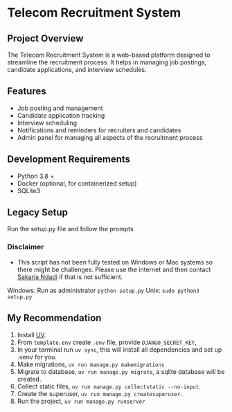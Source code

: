 # Telecom Recruitment System

## Project Overview

The Telecom Recruitment System is a web-based platform designed to streamline the recruitment process. It helps in managing job postings, candidate applications, and interview schedules.

## Features

- Job posting and management
- Candidate application tracking
- Interview scheduling
- Notifications and reminders for recruiters and candidates
- Admin panel for managing all aspects of the recruitment process

## Development Requirements

- Python 3.8 +
- Docker (optional, for containerized setup)
- SQLite3

## Legacy Setup

Run the setup.py file and follow the prompts

### Disclaimer

- This script has not been fully tested on Windows or Mac systems so there might be challenges. Please use the internet and then contact [Sakaria Ndadi](https://sakariandadi.com/#contact) if that is not sufficient.

Windows: Run as administrator `python setup.py`
Unix: `sudo python3 setup.py`

## My Recommendation

1. Install [UV](https://docs.astral.sh/uv/getting-started/installation/).
2. From `template.env` create `.env` file, provide `DJANGO_SECRET_KEY`,
3. In your terminal run `uv sync`, this will install all dependencies and set up .venv for you.
4. Make migrations, `uv run manage.py makemigrations`
5. Migrate to database, `uv run manage.py migrate`, a sqlite database will be created.
6. Collect static files, `uv run manage.py collectstatic --no-input`.
7. Create the superuser, `uv run manage.py createsuperuser`.
8. Run the project, `uv run manage.py runserver`
